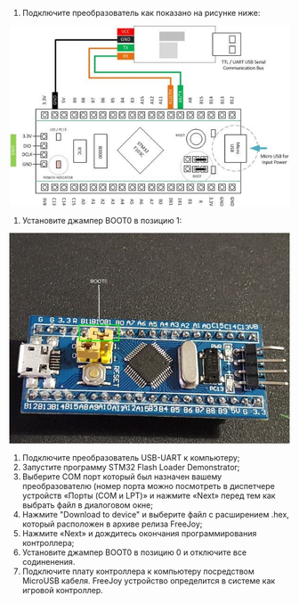 1. Подключите преобразователь как показано на рисунке ниже:

![](../images/6.jpg)

1. Установите джампер BOOT0 в позицию 1:

![](../images/7.jpg)

1. Подключите преобразователь USB-UART к компьютеру;
1. Запустите программу STM32 Flash Loader Demonstrator;
1. Выберите COM порт который был назначен вашему преобразователю (номер порта можно посмотреть в диспетчере устройств «Порты (COM и LPT)» и нажмите «Next» перед тем как выбрать файл в диалоговом окне;
1. Нажмите "Download to device" и выберите файл с расширением .hex, который расположен в архиве релиза FreeJoy;
1. Нажмите «Next» и дождитесь окончания программирования контроллера;
1. Установите джампер BOOT0 в позицию 0 и отключите все содиненения.
1. Подключите плату контроллера к компьютеру посредством MicroUSB кабеля. FreeJoy устройство определится в системе как игровой контроллер.
